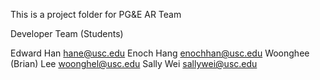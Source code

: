 This is a project folder for PG&E AR Team

Developer Team (Students)

Edward Han			hane@usc.edu
Enoch Hang			enochhan@usc.edu
Woonghee (Brian) Lee	woonghel@usc.edu
Sally Wei			sallywei@usc.edu
